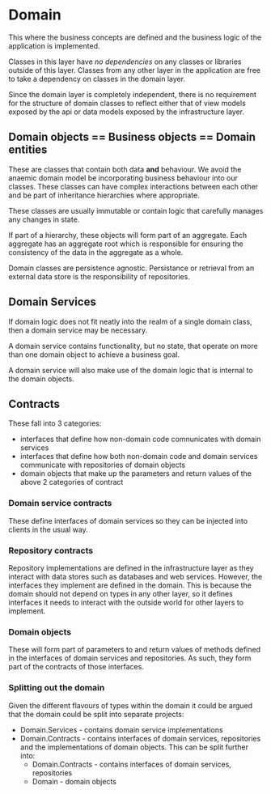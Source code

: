 ﻿# Domain

This where the business concepts are defined and the business logic of the application is implemented.  

Classes in this layer have *no dependencies* on any classes or libraries outside of this layer. Classes from any other layer in the application are free to take a dependency on classes in the domain layer.

Since the domain layer is completely independent, there is no requirement for the structure of domain classes to reflect either that of view models exposed by the api or data models exposed by the infrastructure layer.

## Domain objects == Business objects == Domain entities

These are classes that contain both data **and** behaviour. We avoid the anaemic domain model be incorporating business behaviour into our classes. These classes can have complex interactions between each other and be part of inheritance hierarchies where appropriate.

These classes are usually immutable or contain logic that carefully manages any changes in state.

If part of a hierarchy, these objects will form part of an aggregate. Each aggregate has an aggregate root which is responsible for ensuring the consistency of the data in the aggregate as a whole.

Domain classes are persistence agnostic. Persistance or retrieval from an external data store is the responsibility of repositories. 

## Domain Services

If domain logic does not fit neatly into the realm of a single domain class, then a domain service may be necessary.

A domain service contains functionality, but no state, that operate on more than one domain object to achieve a business goal.

A domain service will also make use of the domain logic that is internal to the domain objects.

## Contracts
These fall into 3 categories:

* interfaces that define how non-domain code comnunicates with domain services
* interfaces that define how both non-domain code and domain services communicate with repositories of domain objects
* domain objects that make up the parameters and return values of the above 2 categories of contract

### Domain service contracts
These define interfaces of domain services so they can be injected into clients in the usual way.

### Repository contracts
Repository implementations are defined in the infrastructure layer as they interact with data stores such as databases and web services. However, the interfaces they implement are defined in the domain. This is because the domain should not depend on types in any other layer, so it defines interfaces it needs to interact with the outside world for other layers to implement.

### Domain objects 
These will form part of parameters to and return values of methods defined in the interfaces of domain services and repositories. As such, they form part of the contracts of those interfaces.

### Splitting out the domain
Given the different flavours of types within the domain it could be argued that the domain could be split into separate projects:

* Domain.Services - contains domain service implementations
* Domain.Contracts - contains interfaces of domain services, repositories and the implementations of domain objects. This can be split further into:
    * Domain.Contracts - contains interfaces of domain services, repositories
    * Domain - domain objects